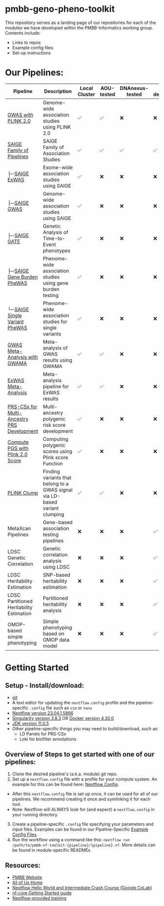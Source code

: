 # pmbb-geno-pheno-toolkit

This repository serves as a landing page of our repositories for each of the modules we have developed within the PMBB-Informatics working group. Contents include:
- Links to repos
- Example config files
- Set-up instructions

# Our Pipelines:

| Pipeline | Description | Local Cluster | AOU-tested | DNAnexus-tested | In-development |
|----------|-------------|---------------|------------|-----------------|----------------|
| [GWAS with PLINK 2.0](https://github.com/PMBB-Informatics-and-Genomics/pmbb-nf-toolkit-plink-2.0-gwas) | Genome-wide association studies using PLINK 2.0 | ✅ | ✅ | ❌ | ❌ |
| [SAIGE Family of Pipelines](https://github.com/PMBB-Informatics-and-Genomics/pmbb-nf-toolkit-saige-family/tree/main) | SAIGE Family of Association Studies | ✅ | ✅ | ✅ | ✅ |
| ├─[SAIGE ExWAS](https://github.com/PMBB-Informatics-and-Genomics/pmbb-nf-toolkit-saige-family/blob/main/READMEs/SAIGE_ExWAS_docs.md) | Exome-wide association studies using SAIGE | ✅ | ❌ | ❌ | ❌ |
| ├─[SAIGE GWAS](https://github.com/PMBB-Informatics-and-Genomics/pmbb-nf-toolkit-saige-family/blob/main/READMEs/SAIGE_GWAS_docs.md) | Genome-wide association studies using SAIGE | ✅ | ❌ | ❌ | ❌ |
| ├─[SAIGE GATE](https://github.com/PMBB-Informatics-and-Genomics/pmbb-nf-toolkit-saige-family/blob/5bcf1ea047af318269c7204f35b1dd17b8b087a7/READMEs/SAIGE-GATE_docs.md) | Genetic Analysis of Time-to-Event phenotypes | ✅ | ❌ | ❌ | ❌ |
| ├─[SAIGE Gene Burden PheWAS](https://github.com/PMBB-Informatics-and-Genomics/pmbb-nf-toolkit-saige-family/blob/main/READMEs/Single-Gene_Burden_PheWAS_docs.md) | Phenome-wide association studies using gene burden testing | ✅ | ❌ | ❌ | ❌ |
| └─[SAIGE Single Variant PheWAS](https://github.com/PMBB-Informatics-and-Genomics/pmbb-nf-toolkit-saige-family/blob/main/READMEs/Single-Variant_PheWAS_docs.md) | Phenome-wide association studies for single variants | ✅ | ❌ | ❌ | ❌ |
| [GWAS Meta-Analysis with GWAMA](https://github.com/PMBB-Informatics-and-Genomics/pmbb-nf-toolkit-gwama-meta-analysis) | Meta-analysis of GWAS results using GWAMA | ✅ | ✅ | ❌ | ❌ |
| [ExWAS Meta-Analysis](https://github.com/PMBB-Informatics-and-Genomics/pmbb-nf-toolkit-exwas-meta-analysis) | Meta-analysis pipeline for ExWAS results | ✅ | ✅ | ❌ | ❌ |
| [PRS-CSx for Multi-Ancestry PRS Development](https://github.com/PMBB-Informatics-and-Genomics/pmbb-nf-toolkit-prs-csx) | Multi-ancestry polygenic risk score development | ✅ | ❌ | ❌ | ❌ |
| [Compute PGS with Plink 2.0 Score](https://github.com/PMBB-Informatics-and-Genomics/pmbb-nf-toolkit-plink2-score) | Computing polygenic scores using Plink score Function | ✅ | ❌ | ❌ | ❌ |
| [PLINK Clump](https://github.com/PMBB-Informatics-and-Genomics/pmbb-nf-toolkit-prs-csx) | Finding variants that belong to a GWAS signal via LD-based variant clumping | ✅ | ✅ | ❌ | ❌ |
| MetaXcan Pipelines | Gene-based association testing pipelines | ❌ | ❌ | ❌ | ✅ |
| LDSC Genetic Correlation | Genetic correlation analysis using LDSC | ❌ | ❌ | ❌ | ✅ |
| LDSC Heritability Estimation | SNP-based heritability estimation | ❌ | ❌ | ❌ | ✅ |
| LDSC Partitioned Heritability Estimation | Partitioned heritability analysis | ❌ | ❌ | ❌ | ✅ |
| OMOP-based simple phenotyping | Simple phenotyping based on OMOP data model | ❌ | ❌ | ❌ | ✅ |


# Getting Started

## Setup - Install/download:
- [git](https://git-scm.com/book/en/v2/Getting-Started-Installing-Git)
- A text editor for updating the `nextflow.config` profile and the pipeline-specific `.config` file such as `vim` or `nano`
- [Nextflow version 23.04.1.5866](https://www.nextflow.io/docs/latest/cli.html)
- [Singularity version 3.8.3](https://sylabs.io/docs/) OR [Docker version 4.30.0](https://docs.docker.com/)
- [JDK version 11.0.5](https://www.oracle.com/java/technologies/javase/jdk11-archive-downloads.html)
- Other pipeline-specific things you may need to build/download, such as:
  - LD Panels for PRS-CSx
  - Loki for biofilter annotations

## Overview of Steps to get started with one of our pipelines:
1. Clone the desired pipeline's (a.k.a. module) git repo. 
2. Set up a `nextflow.config` file with a profile for your compute system. An example for this can be found here: [Nextflow Config](https://github.com/PMBB-Informatics-and-Genomics/pmbb-geno-pheno-toolkit/blob/main/Example_Configs/nextflow.config).
  - After this `nextflow.config` file is set up once, it can be used for all of our pipelines. We recommend creating it once and symlinking it for each tool. 
  - Note: Nextflow will ALWAYS look for (and expect) a `nextflow.config` in your running directory. 
3. Create a pipeline-specific `.config` file specifying your parameters and input files. Examples can be found in our Pipeline-Specific [Example Config Files](https://github.com/PMBB-Informatics-and-Genomics/pmbb-geno-pheno-toolkit/tree/main/Example_Configs).
4. Run the workflow using a command like this: `nextflow run /path/to/pmbb-nf-toolkit-{pipeline}/{pipeline}.nf`. More details can be found in module-specific READMEs

## Resources:
- [PMBB Website](https://pmbb.med.upenn.edu/)
- [All of Us Home](https://allofus.nih.gov/)
- [Nextflow Hello World and Intermediate Crash Course (Google CoLab)](https://colab.research.google.com/drive/1j_2NXUYuspM79CnJngIohuzOy_X4G4qs?usp=sharing)
- [nf-core Getting Started guide](https://nf-co.re/docs/usage/getting_started/introduction)
- [Nextflow-provided training](https://training.nextflow.io/hello_nextflow/)
